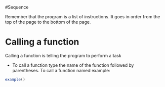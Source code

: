 #Sequence

Remember that the program is a list of instructions. It goes in order from the top of the page to the bottom of the page.

# Calling a function
Calling a function is telling the program to perform a task

- To call a function type the name of the function followed by parentheses. To call a function named example:

```js
example()
```

